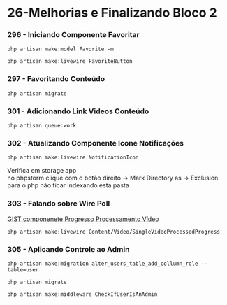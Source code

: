 # 26-Melhorias e Finalizando Bloco 2

### 296 - Iniciando Componente Favoritar

`php artisan make:model Favorite -m`

`php artisan make:livewire FavoriteButton`

### 297 - Favoritando Conteúdo
`php artisan migrate`

### 301 - Adicionando Link Videos Conteúdo
`php artisan queue:work`

### 302 - Atualizando Componente Icone Notificações
`php artisan make:livewire NotificationIcon`


Verifica em storage app  
no phpstorm clique com o botão direito -> Mark Directory as -> Exclusion  
para o php não ficar indexando esta pasta

### 303 - Falando sobre Wire Poll

[GIST componenete Progresso Processamento Vídeo](https://gist.github.com/NandoKstroNet/9451d414197595258f6e34b76d4ea2cd)

`php artisan make:livewire Content/Video/SingleVideoProcessedProgress`

### 305 - Aplicando Controle ao Admin
`php artisan make:migration alter_users_table_add_collumn_role --table=user`

`php artisan migrate`

`php artisan make:middleware CheckIfUserIsAnAdmin`
